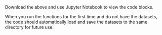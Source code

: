 Download the above and use Jupyter Notebook to view the code blocks.

When you run the functions for the first time and do not have the datasets, the code should automatically load and save the datasets to the same directory for future use.
